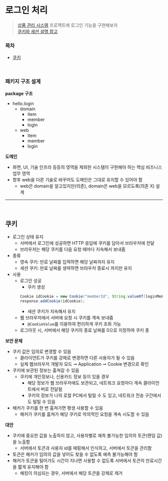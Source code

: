 # 로그인 처리

> [상품 관리 시스템](https://github.com/jmxx219/Spring-Study/blob/main/item-service/README.md) 프로젝트에 로그인 기능을 구현해보자  
> [쿠키와 세션 설명 참고](https://github.com/jmxx219/CS-Study/blob/main/Network/%EC%BF%A0%ED%82%A4%EC%99%80%20%EC%84%B8%EC%85%98.md)

### 목차
  - [쿠키](#쿠키)


<br/>

### 패키지 구조 설계

**package 구조**
- hello.login 
  - domain 
    - item 
    - member 
    - login
  - web 
    - item
    - member
    - login

**도메인**

- 화면, UI, 기술 인프라 등등의 영역을 제외한 시스템이 구현해야 하는 핵심 비즈니스 업무 영역
- 향후 web을 다른 기술로 바꾸어도 도메인은 그대로 유지할 수 있어야 함
  - web은 domain을 알고있지만(의존), domain은 web을 모르도록(의존 X) 설계
  
  
---

<br/>

## 쿠키

- 로그인 상태 유지
  - 서버에서 로그인에 성공하면 HTTP 응답에 쿠키를 담아서 브라우저에 전달
  - 브라우저는 해당 쿠키를 다음 요청 때마다 지속해서 보내줌
- 종류
  - 영속 쿠키: 만료 날짜를 입력하면 해당 날짜까지 유지
  - 세션 쿠키: 만료 날짜를 생략하면 브라우저 종료시 까지만 유지
- 사용
  - 로그인 성공
    - 쿠키 생성
    ```java
    Cookie idCookie = new Cookie("memberId", String.valueOf(loginMember.getId()));
    response.addCookie(idCookie);
    ```
    - 세션 쿠키가 지속해서 유지
  - 웹 브라우저에서 서버에 요청 시 쿠키를 계속 보내줌
    - `@CookieValue`를 이용하여 편리하게 쿠키 조회 가능
  - 로그아웃 시, 서버에서 해당 쿠키의 종료 날짜를 0으로 지정하여 쿠키 종

**보안 문제**

- 쿠키 값은 임의로 변경할 수 있음
  - 클라이언트가 쿠키를 강제로 변경하면 다른 사용자가 될 수 있음
  - 실제 웹브라우저 개발자 모드 ➙ Application ➙ Cookie 변경으로 확인
- 쿠키에 보관된 정보는 훔쳐갈 수 있음
  - 쿠키에 개인정보나, 신용카드 정보 등이 있을 경우
    - 해당 정보가 웹 브라우저에도 보관되고, 네트워크 요청마다 계속 클라이언트에서 버로 전달됨
    - 쿠키의 정보가 나의 로컬 PC에서 털릴 수 도 있고, 네트워크 전송 구간에서도 털릴 수 있음
- 해커가 쿠키를 한 번 훔쳐가면 평생 사용할 수 있음
  - 해커가 쿠키를 훔쳐가 해당 쿠키로 악의적인 요청을 계속 시도할 수 있음

**대안**
- 쿠키에 중요한 값을 노출하지 않고, 사용자별로 예측 불가능한 임의의 토큰(랜덤 값)을 노출함
  - 서버에서 토큰과 사용자 id를 매핑해서 인식하고, 서버에서 토큰을 관리함
- 토큰은 해커가 임의의 값을 넣어도 찾을 수 없도록 예측 불가능해야 함
- 해커가 토큰을 털어가도 시간이 지나면 사용할 수 없도록 서버에서 토큰의 만료시간을 짧게 유지해야 함
  - 해킹이 의심되는 경우, 서버에서 해당 토큰을 강제로 제거

<br/>

